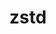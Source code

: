 ---
title: "zstd"
layout: cache
categories: [package, v0.18.0]
meta: {"versions": ["1.5.2"], "compilers": ["gcc@=7.5.0", "gcc@=8.4.0"], "oss": ["ubuntu18.04"], "platforms": ["linux"], "targets": ["x86_64"], "stacks": ["build_systems", "data-vis-sdk", "e4s", "radiuss", "root", "tutorial"], "num_specs": 3, "num_specs_by_stack": {"e4s": 2, "build_systems": 1, "root": 3, "radiuss": 1, "data-vis-sdk": 1, "tutorial": 2}}
spec_details: [{"hash": "w4beu34gabq6d5az524xpja7i5lrgh7w", "compiler": "gcc@=7.5.0", "versions": ["1.5.2"], "os": "ubuntu18.04", "platform": "linux", "target": "x86_64", "variants": ["compression=none", "libs=shared,static", "+programs"], "stacks": ["e4s", "build_systems", "root", "radiuss", "data-vis-sdk", "tutorial"], "size": "-", "tarball": "https://binaries.spack.io/releases/v0.18.0/build_cache/linux-ubuntu18.04-x86_64/gcc-7.5.0/zstd-1.5.2/linux-ubuntu18.04-x86_64-gcc-7.5.0-zstd-1.5.2-w4beu34gabq6d5az524xpja7i5lrgh7w.spack"}, {"hash": "cdbbbcii2f7rcolexrvbnkjjj7rumjt6", "compiler": "gcc@=8.4.0", "versions": ["1.5.2"], "os": "ubuntu18.04", "platform": "linux", "target": "x86_64", "variants": ["compression=none", "libs=shared,static", "+programs"], "stacks": ["tutorial", "root"], "size": "-", "tarball": "https://binaries.spack.io/releases/v0.18.0/build_cache/linux-ubuntu18.04-x86_64/gcc-8.4.0/zstd-1.5.2/linux-ubuntu18.04-x86_64-gcc-8.4.0-zstd-1.5.2-cdbbbcii2f7rcolexrvbnkjjj7rumjt6.spack"}, {"hash": "vucycezywznpkkho5yu3c4qd3zpozvnr", "compiler": "gcc@=7.5.0", "versions": ["1.5.2"], "os": "ubuntu18.04", "platform": "linux", "target": "x86_64", "variants": ["libs=shared,static", "~programs"], "stacks": ["e4s", "root"], "size": "-", "tarball": "https://binaries.spack.io/releases/v0.18.0/build_cache/linux-ubuntu18.04-x86_64/gcc-7.5.0/zstd-1.5.2/linux-ubuntu18.04-x86_64-gcc-7.5.0-zstd-1.5.2-vucycezywznpkkho5yu3c4qd3zpozvnr.spack"}]
---